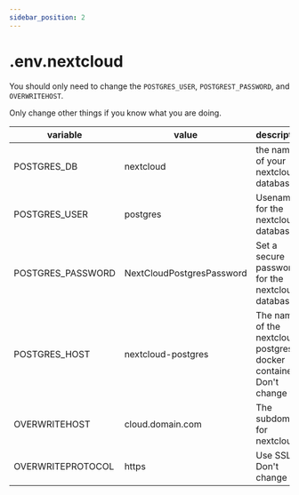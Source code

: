 ```yaml
---
sidebar_position: 2
---
```


# .env.nextcloud

You should only need to change the `POSTGRES_USER`, `POSTGREST_PASSWORD`, and `OVERWRITEHOST`.

Only change other things if you know what you are doing.

| variable          | value                     | description                                                             | required |
| ----------------- | ------------------------- | ----------------------------------------------------------------------- | -------- |
| POSTGRES_DB       | nextcloud                 | the name of your nextcloud database                                     | true     |
| POSTGRES_USER     | postgres                  | Usename for the nextcloud database                                      | true     |
| POSTGRES_PASSWORD | NextCloudPostgresPassword | Set a secure password for the nextcloud database                        | true     |
| POSTGRES_HOST     | nextcloud-postgres        | The name of the nextcloud postgres docker container - Don't change this | true     |
| OVERWRITEHOST     | cloud.domain.com          | The subdomain for nextcloud                                             | true     |
| OVERWRITEPROTOCOL | https                     | Use SSL - Don't change this                                             | true     |
